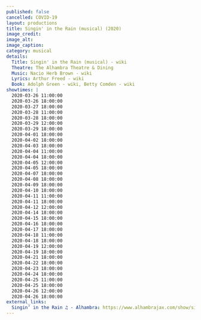 ```yaml
---
published: false
cancelled: COVID-19
layout: productions
title: Singin' in the Rain (musical) (2020)
image_credit: 
image_alt:
image_caption:
category: musical
details:
  Title: Singin' in the Rain (musical) - wiki
  Theatre: The Alhambra Theatre & Dining
  Music: Nacio Herb Brown - wiki
  Lyrics: Arthur Freed - wiki
  Book: Adolph Green - wiki, Betty Comden - wiki
showtimes: |
  2020-03-26 11:00:00
  2020-03-26 18:00:00
  2020-03-27 18:00:00
  2020-03-28 11:00:00
  2020-03-28 18:00:00
  2020-03-29 12:00:00
  2020-03-29 18:00:00
  2020-04-01 18:00:00
  2020-04-02 18:00:00
  2020-04-03 18:00:00
  2020-04-04 11:00:00
  2020-04-04 18:00:00
  2020-04-05 12:00:00
  2020-04-05 18:00:00
  2020-04-07 18:00:00
  2020-04-08 18:00:00
  2020-04-09 18:00:00
  2020-04-10 18:00:00
  2020-04-11 11:00:00
  2020-04-11 18:00:00
  2020-04-12 12:00:00
  2020-04-14 18:00:00
  2020-04-15 18:00:00
  2020-04-16 18:00:00
  2020-04-17 18:00:00
  2020-04-18 11:00:00
  2020-04-18 18:00:00
  2020-04-19 12:00:00
  2020-04-19 18:00:00
  2020-04-21 18:00:00
  2020-04-22 18:00:00
  2020-04-23 18:00:00
  2020-04-24 18:00:00
  2020-04-25 11:00:00
  2020-04-25 18:00:00
  2020-04-26 12:00:00
  2020-04-26 18:00:00
external_links:
  Singin’ in the Rain ♫ - Alhambra: https://www.alhambrajax.com/show/singin-in-the-rain/
---
```

